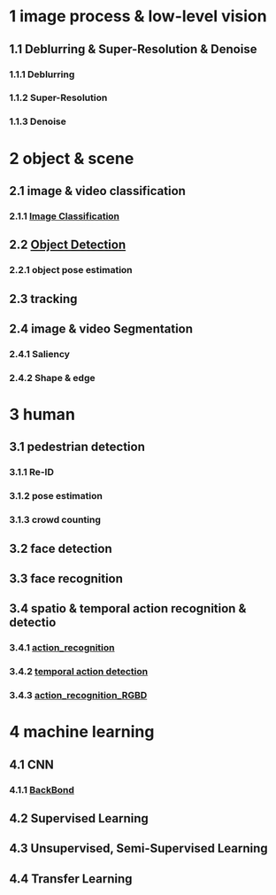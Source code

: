 # 1 image process & low-level vision
## 1.1 Deblurring & Super-Resolution & Denoise
### 1.1.1 Deblurring
### 1.1.2 Super-Resolution
### 1.1.3 Denoise
# 2 object & scene 
## 2.1 image & video classification
### 2.1.1 [Image Classification](https://github.com/wangxingxing/computer_vision/blob/master/Image_Classification.md)
## 2.2 [Object Detection](https://github.com/wangxingxing/computer_vision/blob/master/Object_Detection.md)
### 2.2.1 object pose estimation
## 2.3 tracking
## 2.4 image & video Segmentation
### 2.4.1 Saliency
### 2.4.2 Shape & edge
# 3 human
## 3.1 pedestrian detection
### 3.1.1 Re-ID
### 3.1.2 pose estimation
### 3.1.3 crowd counting
## 3.2 face detection
## 3.3 face recognition
## 3.4 spatio & temporal action recognition & detectio
### 3.4.1 [action_recognition](https://github.com/wangxingxing/computer_vision/blob/master/action_recognition.md)
### 3.4.2 [temporal action detection](https://github.com/wangxingxing/computer_vision/blob/master/Temporal_Action_Detection.md)
### 3.4.3 [action_recognition_RGBD](https://github.com/wangxingxing/computer_vision/blob/master/action_recognition_RGBD.md)
# 4 machine learning
## 4.1 CNN
### 4.1.1 [BackBond](https://github.com/wangxingxing/computer_vision/blob/master/Backbond.md)
## 4.2 Supervised Learning
## 4.3 Unsupervised, Semi-Supervised Learning
## 4.4 Transfer Learning


